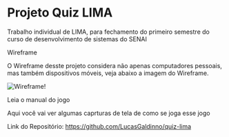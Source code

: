 <h1><strong>Projeto Quiz LIMA</strong></h1>

Trabalho individual de LIMA, para fechamento do primeiro semestre do curso de desenvolvimento de sistemas do SENAI

Wireframe

O Wireframe desste projeto considera não apenas computadores pessoais, mas também dispositivos móveis, veja abaixo a imagem do Wireframe.

![Wireframe!](https://lucasgaldinno.github.io/quiz-lima/Wireframe.png)

Leia o manual do jogo 

Aqui você vai ver algumas caprturas de tela de como se joga esse jogo

Link do Repositório: https://github.com/LucasGaldinno/quiz-lima


